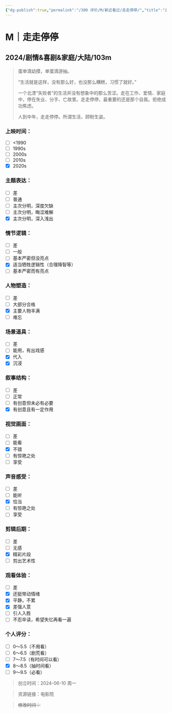 ```yaml
---
{"dg-publish":true,"permalink":"/300 评价/M/新近看过/走走停停/","title":"走走停停","tags":["M","剧情","喜剧","家庭"],"created":"2024-06-10T23:53:01.620+08:00","updated":"2024-06-11T00:06:56.196+08:00"}
---
```


# M｜走走停停
## 2024/剧情&喜剧&家庭/大陆/103m
>蛋单滴幼摸，单蛋滴游抽。
>
>“生活就是这样，没有那么好，也没那么糟糕，习惯了就好。”
>
>一个北漂“失败者”的生活并没有想象中的那么苦涩。走在工作、爱情、家庭中，停在失业、分手、亡故里。走走停停，最重要的还是那个自我。拒绝成功焦虑。
>
>人到中年，走走停停。所谓生活，顾盼生姿。
### 上映时间：
- [ ] <1990
- [ ] 1990s
- [ ] 2000s
- [ ] 2010s
- [x] 2020s
### 主题表达：
- [ ] 差
- [ ] 普通
- [ ] 主次分明，深度欠缺
- [ ] 主次分明，晦涩难解
- [x] 主次分明，深入浅出
### 情节逻辑：
- [ ] 差
- [ ] 一般
- [ ] 基本严密但没亮点
- [x] 适当牺牲逻辑性（合理降智等）
- [ ] 基本严密而有亮点
### 人物塑造：
- [ ] 差
- [ ] 大部分合格
- [x] 主要人物丰满
- [ ] 难忘
### 场景道具：
- [ ] 差
- [ ] 能用，有出戏感
- [x] 代入
- [x] 沉浸
### 叙事结构：
- [ ] 差
- [ ] 正常
- [ ] 有创意但未必有必要
- [x] 有创意且有一定作用
### 视觉画面：
- [ ] 差
- [ ] 能看
- [x] 不错
- [ ] 有惊艳之处
- [ ] 享受
### 声音感受：
- [ ] 差
- [ ] 能听
- [x] 恰当
- [ ] 有惊艳之处
- [ ] 享受
### 剪辑后期：
- [ ] 差
- [ ] 无感
- [x] 精彩片段
- [ ] 剪出艺术性
### 观看体验：
- [ ] 差
- [x] 还挺带动情绪
- [x] 平静，不累
- [x] 差强人意
- [ ] 引人入胜
- [ ] 不忍卒读，希望失忆再看一遍
### 个人评分：
- [ ] 0～5.5（不用看）
- [ ] 6～6.5（剧荒看）
- [ ] 7～7.5（有时间可以看）
- [x] 8～8.5（抽时间看）
- [ ] 9～9.5（必看）

>创立时间：2024-06-10 周一

>资源链接：电影院

>~~修改时间：~~



